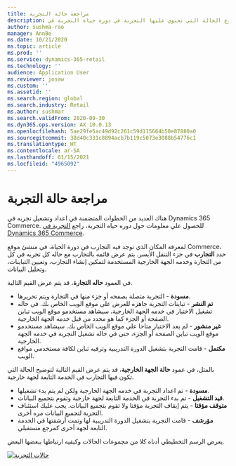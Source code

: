 ```yaml
---
title: مراجعة حالة التجربة
description: يشرح هذا الموضوع الحالة التي تحتوي عليها التجربة في دوره حياه التجربة في Dynamics 365 Commerce.
author: sushma-rao
manager: AnnBe
ms.date: 10/21/2020
ms.topic: article
ms.prod: ''
ms.service: dynamics-365-retail
ms.technology: ''
audience: Application User
ms.reviewer: josaw
ms.custom: ''
ms.assetid: ''
ms.search.region: global
ms.search.industry: Retail
ms.author: sushmar
ms.search.validFrom: 2020-09-30
ms.dyn365.ops.version: AX 10.0.13
ms.openlocfilehash: 5ae29fe5ac49d92c261c59d115664b50e87880a0
ms.sourcegitcommit: 38d40c331c8894acb7b119c5073e3088b54776c1
ms.translationtype: HT
ms.contentlocale: ar-SA
ms.lasthandoff: 01/15/2021
ms.locfileid: "4965092"
---
```

# <a name="review-the-status-of-an-experiment"></a>مراجعة حالة التجربة
هناك العديد من الخطوات المتضمنة في اعداد وتشغيل تجربه في Dynamics 365 Commerce. للحصول علي معلومات حول دوره حياه التجربة، راجع [التجربة في Dynamics 365 Commerce](experimentation-overview.md).

لمعرفة المكان الذي توجد فيه التجارب في دورة الحياة، في منشئ موقع Commerce، حدد **التجارب** في جزء التنقل الأيسر. يتم عرض قائمه بالتجارب مع حاله كل تجربه في كل من التجارة وخدمه الجهة الخارجية المستخدمة لتمكين إنشاء التجارب، وتعيين التباينات، وتحليل البيانات.

في العمود **حاله التجارة**، قد يتم عرض القيم التالية. 
- **مسودة** - التجربة متصلة بصفحه أو جزء منها في التجارة ويتم تحريرها.
- **تم النشر** - تباينات التجربة جاهزه للعرض علي موقع الويب الخاص بك. في حاله تشغيل الاختبار في خدمه الجهة الخارجية، سيشاهد مستخدمو موقع الويب تباين الصفحة أو الجزء كما هو محدد من قبل خدمه الجهة الخارجية.
- **غير منشور** - لم يعد الاختبار متاحا علي موقع الويب الخاص بك. سيشاهد مستخدمو موقع الويب تباين الصفحة أو الجزء، حتى في حاله تشغيل التجربة في خدمه الجهة الخارجية.
- **مكتمل** - قامت التجربة بتشغيل الدورة التدريبية وترقيه تباين لكافة مستخدمي مواقع الويب.

بالمثل، في عمود **حالة الجهة الخارجية**، قد يتم عرض القيم التالية لتوضيح الحالة التي تكون فيها التجارب في الخدمة التابعة لجهة خارجية.
- **مسودة** - تم اعداد التجربة في خدمه الجهة الخارجية ولكن لم يتم بدء تشغيلها.
- **قيد التشغيل** - تم بدء التجربة في الخدمة التابعة لجهة خارجية وتقوم بتجميع البيانات.
- **متوقف مؤقتا** - يتم إيقاف التجربة مؤقتا ولا تقوم بتجميع البيانات. يجب عليك استئناف التجربة لتجميع البيانات مره أخرى.
- **مؤرشف** - قامت التجربة بتشغيل الدورة التدريبية لها وتمت أرشفتها في الخدمة التابعة لجهة أخرى كمرجع مستقبلي.

يعرض الرسم التخطيطي أدناه كلا من مجموعات الحالات وكيفيه ارتباطها ببعضها البعض.

[![حالات التجربة](./media/experimentation_statuses.svg)](./media/experimentation_statuses.svg#lightbox)
